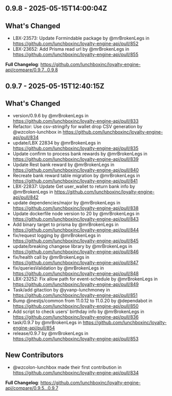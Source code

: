 ## 0.9.8 - <span class="utc-date">2025-05-15T14:00:04Z</span>

## What's Changed
* LBX-23573: Update Formindable package by @mrBrokenLegs in https://github.com/lunchboxinc/loyalty-engine-api/pull/852
* LBX-23652: Add Prisma read url  by @mrBrokenLegs in https://github.com/lunchboxinc/loyalty-engine-api/pull/855


**Full Changelog**: https://github.com/lunchboxinc/loyalty-engine-api/compare/0.9.7...0.9.8


## 0.9.7 - <span class="utc-date">2025-05-15T12:40:15Z</span>

## What's Changed
* version/0.9.6 by @mrBrokenLegs in https://github.com/lunchboxinc/loyalty-engine-api/pull/833
* Refactor: Use csv-stringify for wallet drop CSV generation by @wzcolon-lunchbox in https://github.com/lunchboxinc/loyalty-engine-api/pull/834
* update/LBX 22834 by @mrBrokenLegs in https://github.com/lunchboxinc/loyalty-engine-api/pull/835
* Update confirm to process bank rewards by @mrBrokenLegs in https://github.com/lunchboxinc/loyalty-engine-api/pull/839
* Update Rest bank reward by @mrBrokenLegs in https://github.com/lunchboxinc/loyalty-engine-api/pull/840
* Recreate bank reward table migration by @mrBrokenLegs in https://github.com/lunchboxinc/loyalty-engine-api/pull/841
* LBX-22837: Update Get user_wallet to return bank info by @mrBrokenLegs in https://github.com/lunchboxinc/loyalty-engine-api/pull/842
* update dependencies/major by @mrBrokenLegs in https://github.com/lunchboxinc/loyalty-engine-api/pull/838
* Update dockerfile node version to 20 by @mrBrokenLegs in https://github.com/lunchboxinc/loyalty-engine-api/pull/843
* Add binary target to prisma by @mrBrokenLegs in https://github.com/lunchboxinc/loyalty-engine-api/pull/844
* fix/request logging by @mrBrokenLegs in https://github.com/lunchboxinc/loyalty-engine-api/pull/845
* update/breaking changese library by @mrBrokenLegs in https://github.com/lunchboxinc/loyalty-engine-api/pull/846
* fix/health call by @mrBrokenLegs in https://github.com/lunchboxinc/loyalty-engine-api/pull/847
* fix/queriesValidation by @mrBrokenLegs in https://github.com/lunchboxinc/loyalty-engine-api/pull/848
* LBX-23252: Fix allow path for event-schedule by @mrBrokenLegs in https://github.com/lunchboxinc/loyalty-engine-api/pull/849
* Task/add gitaction by @yvanp-lunchmoney in https://github.com/lunchboxinc/loyalty-engine-api/pull/851
* Bump @nestjs/common from 11.0.12 to 11.0.20 by @dependabot in https://github.com/lunchboxinc/loyalty-engine-api/pull/850
* Add script to check users' birthday info by @mrBrokenLegs in https://github.com/lunchboxinc/loyalty-engine-api/pull/836
* task/0.9.7 by @mrBrokenLegs in https://github.com/lunchboxinc/loyalty-engine-api/pull/854
* release/0.9.7 by @mrBrokenLegs in https://github.com/lunchboxinc/loyalty-engine-api/pull/853

## New Contributors
* @wzcolon-lunchbox made their first contribution in https://github.com/lunchboxinc/loyalty-engine-api/pull/834

**Full Changelog**: https://github.com/lunchboxinc/loyalty-engine-api/compare/0.9.5...0.9.7

